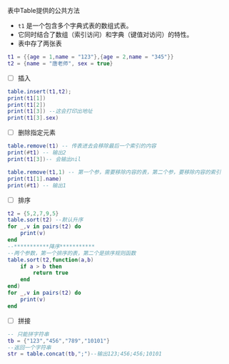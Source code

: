表中Table提供的公共方法
- `t1` 是一个包含多个字典式表的数组式表。
- 它同时结合了数组（索引访问）和字典（键值对访问）的特性。
- 表中存了两张表
```lua
t1 = {{age = 1,name = "123"},{age = 2,name = "345"}}
t2 = {name = "唐老师", sex = true}
```
- [ ] 插入
```lua
table.insert(t1,t2);
print(t1[1])
print(t1[2])
print(t1[3]) --这会打印出地址
print(t1[3].sex)
```
- [ ] 删除指定元素
```lua
table.remove(t1) -- 传表进去会移除最后一个索引的内容
print(#t1) -- 输出2
print(t1[3])-- 会输出nil

table.remove(t1,1) -- 第一个参，需要移除内容的表，第二个参，要移除内容的索引
print(t1[1].name)
print(#t1) -- 输出1
``` 
- [ ] 排序
```lua
t2 = {5,2,7,9,5}
table.sort(t2) --默认升序
for _,v in pairs(t2) do
	print(v)
end
--***********降序***********
--两个参数，第一个排序的表，第二个是排序规则函数
table.sort(t2,function(a,b)
	if a > b then
		return true
	end
end)
for _,v in pairs(t2) do
	print(v)
end
```
- [ ] 拼接
```lua
-- 只能拼字符串
tb = {"123","456","789","10101"}
--返回一个字符串
str = table.concat(tb,";")--输出123;456;456;10101
```
 